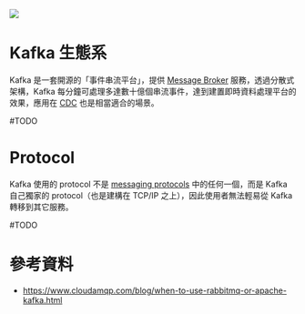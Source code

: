 ![](<https://raw.githubusercontent.com/Jamison-Chen/KM-software/master/img/kafka-setup.png>)

# Kafka 生態系

Kafka 是一套開源的「事件串流平台」，提供 [Message Broker](</System Design/Message-Queuing System.md#Message Broker>) 服務，透過分散式架構，Kafka 每分鐘可處理多達數十億個串流事件，達到建置即時資料處理平台的效果，應用在 [CDC](</System Design/CDC.md>) 也是相當適合的場景。

#TODO 

# Protocol

Kafka 使用的 protocol 不是 [messaging protocols](</Network/Messaging Protocols.draft.md>) 中的任何一個，而是 Kafka 自己獨家的 protocol（也是建構在 TCP/IP 之上），因此使用者無法輕易從 Kafka 轉移到其它服務。

#TODO 

# 參考資料

- <https://www.cloudamqp.com/blog/when-to-use-rabbitmq-or-apache-kafka.html>
